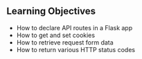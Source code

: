 ## Learning Objectives <br>
- How to declare API routes in a Flask app
- How to get and set cookies
- How to retrieve request form data
- How to return various HTTP status codes
